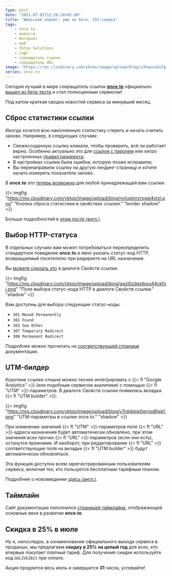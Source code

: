 ```yaml
---
type: post
date: "2021-07-01T12:26:28+02:00"
title: "Июльский апдейт: уже не бета, 25%-скидка"
tags:
    - once.to
    - новости
    - Интернет
    - веб
    - Yktoo Solutions
    - софт
    - сокращатель ссылок
    - сокращатель URL
image: "https://res.cloudinary.com/yktoo/image/upload/blog/s3haesxb1fgf3otyk51i.png"
series: once.to
---
```


Сегодня лучший в мире сокращатель ссылок **[once.to](https://once.to/once)** официально [вышел из бета-теста](https://docs.once.to/en/blog/0013/) и стал полноценным сервисом!

Под катом краткая сводка новостей сервиса за минувший месяц.

<!--more-->

## Сброс статистики ссылки

Иногда хочется всю накопленную статистику стереть и начать считать заново. Например, в следующих случаях:

* Свежесозданную ссылку кликали, чтобы проверить, всё ли работает верно. Особенно актуально это для [ссылок с паролем](https://docs.once.to/ru/kb/password-protected-link/) или хитро настроенных [правил редиректа](https://docs.once.to/ru/kb/smart-link/);
* В настройках ссылки была ошибка, которую позже исправили;
* Вы перенаправили ссылку на другую лендинг-страницу и хотите начать измерять показатели заново.

В **once.to** это [теперь возможно](https://docs.once.to/en/blog/0008/) для любой принадлежащей вам ссылки:

{{< imgfig "https://res.cloudinary.com/yktoo/image/upload/blog/nvlcpiinrzrsggj4vtzl.png" "Кнопка сброса статистики в свойствах ссылки." "border shadow" >}}

Больше подробностей в [этом посте (англ.)](https://docs.once.to/en/blog/0008/).

## Выбор HTTP-статуса

В отдельных случаях вам может потребоваться переопределить стандартное поведение **once.to** и явно указать статус-код HTTP, возвращаемый посетителю при редиректе на URL назначения.

Вы [можете сделать это](https://docs.once.to/ru/kb/http-status-codes/) в диалоге Свойств ссылки:

{{< imgfig "https://res.cloudinary.com/yktoo/image/upload/blog/gqzl0zdqstbou44ckfxj.png" "Поле выбора статус-кода HTTP в диалоге Свойств ссылки." "shadow" >}}

Вам доступны для выбора следующие статус-коды:

* `301 Moved Permanently`
* `302 Found`
* `303 See Other`
* `307 Temporary Redirect`
* `308 Permanent Redirect`

Подробнее можно прочитать на [соответствующей странице](https://docs.once.to/ru/kb/http-status-codes/) документации.

## UTM-билдер

Короткие ссылки отныне можно теснее интегрировать с {{< fl "Google Analytics" >}} (или подобным сервисом аналитики) с помощью {{< fl "UTM" >}}-параметров. В диалоге Свойств ссылки появилась вкладка {{< fl "UTM builder" >}}:

{{< imgfig "https://res.cloudinary.com/yktoo/image/upload/blog/v7rdsbkgi0qrrpd6jskf.png" "UTM-параметры в ссылке once.to." "shadow" >}}

При изменении значений {{< fl "UTM" >}}-параметров поле {{< fl "URL" >}}-адреса назначения будет автоматически обновлено, при этом значения всех прочих {{< fl "URL" >}}-параметров (если они есть), останутся прежними. И наоборот, при редактировании {{< fl "URL" >}} соответствующие поля на вкладке {{< fl "UTM builder" >}} будут автоматически обновляться.

Эта функция доступна всем зарегистрированным пользователям сервиса, включая тех, кто пользуется бесплатным тарифным планом.

Подробнее о нововведении [здесь (англ.)](https://docs.once.to/en/blog/0011/).

## Таймлайн

Сайт документации пополнился [страницей таймлайна](https://once.to/timeline), отображающей основные вехи в развитии **once.to**.

## Скидка в 25% в июле

Ну и, напоследок, в ознаменование официального выхода сервиса в продакшн, мы предлагаем **скидку в 25% на целый год** для всех, кто впервые покупает платный тариф. Для получения скидки используйте код `GOLIVE2021` при оплате.

Акция продлится весь июль и завершится **31** числа, успевайте!
